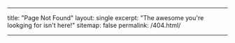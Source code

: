 ___
title: "Page Not Found" 
layout: single
excerpt: "The awesome you're lookging for isn't here!" 
sitemap: false
permalink: /404.html/
___ 

<script type="text/javascript">
  var GOOG_FIXURL_LANG = 'en';
  var GOOG_FIXURL_SITE = '{{ site.url }}'
</script>
<script type="text/javascript"
  src="//linkhelp.clients.google.com/tbproxy/lh/wm/fixurl.js">
</script>